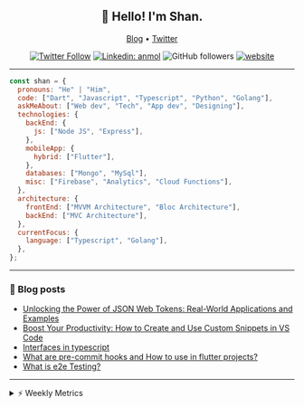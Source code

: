 <h2 align="center">👋 Hello! I'm Shan.</h2>
<p align="center">
  <a href="https://medium.com/feed/@shan-shaji">Blog</a> •
  <a href="https://twitter.com/intent/follow?screen_name=shan__shaji">Twitter</a>
</p>

<p align="center"><a href="https://twitter.com/intent/follow?screen_name=shan__shaji"><img src="https://img.shields.io/twitter/follow/shan__shaji?style=flat" alt="Twitter Follow"></a>
<a href="https://www.linkedin.com/in/shan-shaji/"><img src="https://img.shields.io/badge/shan-shaji?style=flat-square&amp;logo=Linkedin&amp;logoColor=white&amp;link=https://www.linkedin.com/in/shan-shaji/" alt="Linkedin: anmol"></a>
<img src="https://img.shields.io/github/followers/shan-shaji?label=Follow&amp;style=social" alt="GitHub followers">
<a href="http://shan-shaji.github.io/"><img src="https://img.shields.io/badge/Website-46a2f1.svg?&amp;style=flat-square&amp;logo=Google-Chrome&amp;logoColor=white&amp;link=http://shan-shaji.github.io/" alt="website"></a></p>

<hr>

```javascript
const shan = {
  pronouns: "He" | "Him",
  code: ["Dart", "Javascript", "Typescript", "Python", "Golang"],
  askMeAbout: ["Web dev", "Tech", "App dev", "Designing"],
  technologies: {
    backEnd: {
      js: ["Node JS", "Express"],
    },
    mobileApp: {
      hybrid: ["Flutter"],
    },
    databases: ["Mongo", "MySql"],
    misc: ["Firebase", "Analytics", "Cloud Functions"],
  },
  architecture: {
    frontEnd: ["MVVM Architecture", "Bloc Architecture"],
    backEnd: ["MVC Architecture"],
  },
  currentFocus: {
    language: ["Typescript", "Golang"],
  },
};
```

<hr>

<!-- I love connecting with different people</b> so if you want to say <b>hi, I'll be happy to meet you more!</b> 😊</em> -->

### 📕 Blog posts

<!-- BLOG-POST-LIST:START -->
- [Unlocking the Power of JSON Web Tokens: Real-World Applications and Examples](https://dev.to/shanshaji/unlocking-the-power-of-json-web-tokens-real-world-applications-and-examples-1m30)
- [Boost Your Productivity: How to Create and Use Custom Snippets in VS Code](https://dev.to/shanshaji/boost-your-productivity-how-to-create-and-use-custom-snippets-in-vs-code-5bbo)
- [Interfaces in typescript](https://dev.to/shanshaji/interfaces-in-typescript-55f8)
- [What are pre-commit hooks and How to use in flutter projects?](https://dev.to/shanshaji/what-are-pre-commit-hooks-and-how-to-use-in-flutter-projects-4c0m)
- [What is e2e Testing?](https://dev.to/shanshaji/what-is-e2e-testing-1eg0)
<!-- BLOG-POST-LIST:END -->

<hr>
<details>
    <summary>⚡ Weekly Metrics</summary>
    <p>
    
<!--START_SECTION:waka-->
![Code Time](http://img.shields.io/badge/Code%20Time-1%2C986%20hrs%2020%20mins-blue)

![Profile Views](http://img.shields.io/badge/Profile%20Views-1-blue)

**🐱 My GitHub Data** 

> 📦 ? Used in GitHub's Storage 
 > 
> 🏆 262 Contributions in the Year 2023
 > 
> 💼 Opted to Hire
 > 
> 📜 131 Public Repositories 
 > 
> 🔑 0 Private Repositories 
 > 
**I'm a Night 🦉** 

```text
🌞 Morning                4092 commits        ███░░░░░░░░░░░░░░░░░░░░░░   10.89 % 
🌆 Daytime                10076 commits       ███████░░░░░░░░░░░░░░░░░░   26.81 % 
🌃 Evening                17512 commits       ████████████░░░░░░░░░░░░░   46.59 % 
🌙 Night                  5905 commits        ████░░░░░░░░░░░░░░░░░░░░░   15.71 % 
```
📅 **I'm Most Productive on Thursday** 

```text
Monday                   5266 commits        ████░░░░░░░░░░░░░░░░░░░░░   14.01 % 
Tuesday                  5947 commits        ████░░░░░░░░░░░░░░░░░░░░░   15.82 % 
Wednesday                4720 commits        ███░░░░░░░░░░░░░░░░░░░░░░   12.56 % 
Thursday                 8100 commits        █████░░░░░░░░░░░░░░░░░░░░   21.55 % 
Friday                   6383 commits        ████░░░░░░░░░░░░░░░░░░░░░   16.98 % 
Saturday                 3519 commits        ██░░░░░░░░░░░░░░░░░░░░░░░   09.36 % 
Sunday                   3650 commits        ██░░░░░░░░░░░░░░░░░░░░░░░   09.71 % 
```


📊 **This Week I Spent My Time On** 

```text
🕑︎ Time Zone: Asia/Kolkata

💬 Programming Languages: 
Dart                     40 hrs 53 mins      ██████████████████░░░░░░░   71.77 % 
TypeScript               10 hrs 20 mins      █████░░░░░░░░░░░░░░░░░░░░   18.14 % 
JSON                     1 hr 10 mins        █░░░░░░░░░░░░░░░░░░░░░░░░   02.08 % 
Bash                     1 hr 3 mins         ░░░░░░░░░░░░░░░░░░░░░░░░░   01.87 % 
JavaScript               1 hr 3 mins         ░░░░░░░░░░░░░░░░░░░░░░░░░   01.86 % 

🔥 Editors: 
Android Studio           42 hrs 22 mins      ███████████████████░░░░░░   74.39 % 
VS Code                  14 hrs 35 mins      ██████░░░░░░░░░░░░░░░░░░░   25.61 % 

🐱‍💻 Projects: 
turbo-flutter            42 hrs 20 mins      ███████████████████░░░░░░   74.33 % 
homeday                  12 hrs 28 mins      █████░░░░░░░░░░░░░░░░░░░░   21.90 % 
turbo                    27 mins             ░░░░░░░░░░░░░░░░░░░░░░░░░   00.81 % 
sygil-webui              23 mins             ░░░░░░░░░░░░░░░░░░░░░░░░░   00.67 % 
guessing_game            20 mins             ░░░░░░░░░░░░░░░░░░░░░░░░░   00.60 % 

💻 Operating System: 
Mac                      55 hrs 55 mins      █████████████████████████   98.17 % 
Linux                    1 hr 2 mins         ░░░░░░░░░░░░░░░░░░░░░░░░░   01.83 % 
```

**I Mostly Code in Dart** 

```text
Dart                     53 repos            ███████████░░░░░░░░░░░░░░   45.69 % 
Python                   5 repos             █░░░░░░░░░░░░░░░░░░░░░░░░   04.31 % 
Ruby                     3 repos             █░░░░░░░░░░░░░░░░░░░░░░░░   02.59 % 
Go                       3 repos             █░░░░░░░░░░░░░░░░░░░░░░░░   02.59 % 
Shell                    1 repo              ░░░░░░░░░░░░░░░░░░░░░░░░░   00.86 % 
```




 Last Updated on 20/04/2023 18:47:31 UTC
<!--END_SECTION:waka-->

</p>
 </details>
